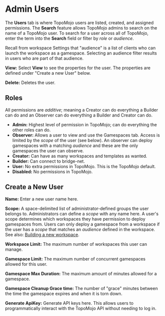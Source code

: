 # Admin Users

The **Users** tab is where TopoMojo users are listed, created, and assigned permissions. The **Search** feature allows TopoMojo admins to search on the name of a TopoMojo user. To search for a user across all of TopoMojo, enter the term into the **Search** field or filter by *role* or *audience*.

Recall from workspace Settings that "audience" is a list of clients who can launch the workspace as a gamespace. Selecting an audience filter results in users who are part of that audience.

**View:** Select **View** to see the properties for the user. The properties are defined under "Create a new User" below.

**Delete:** Deletes the user.

## Roles

All permissions are *additive*; meaning a Creator can do everything a Builder can do and an Observer can do everything a Builder and Creator can do.

- **Admin:** Highest level of permission in TopoMojo; can do everything the other roles can do.
- **Observer:** Allows a user to view and use the Gamespaces tab. Access is limited by the *scope* of the user (see below). An observer can deploy gamespaces with a matching *audience* and these are the only gamespaces the user can observe.
- **Creator:** Can have as many workspaces and templates as wanted.
- **Builder:** Can connect to bridge-net.
- **User:** No extra permissions in TopoMojo. This is the TopoMojo default.
- **Disabled:** No permissions in TopoMojo.

## Create a New User

**Name:** Enter a new user name here.

**Scope:** A space-delimited list of administrator-defined groups the user belongs to. Administrators can define a *scope* with any name here. A user's scope determines which workspaces they have permission to deploy gamespaces from. Users can only deploy a gamespace from a workspace if the user has a *scope* that matches an *audience* defined in the workspace. See also: [Building a new workspace](building-a-workspace.md).

**Workspace Limit:** The maximum number of workspaces this user can manage.

**Gamespace Limit:** The maximum number of concurrent gamespaces allowed for this user.

**Gamespace Max Duration:** The maximum amount of minutes allowed for a gamespace.

**Gamespace Cleanup Grace time:** The number of "grace" minutes between the time the gamespace expires and when it is torn down.

**Generate ApiKey:** Generate API keys here. This allows users to programmatically interact with the TopoMojo API without needing to log in.
